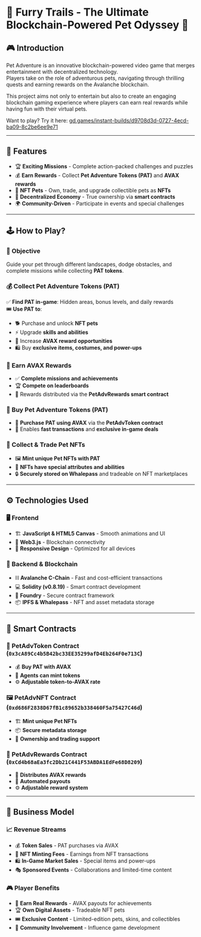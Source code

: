 # 🐾 Furry Trails - The Ultimate Blockchain-Powered Pet Odyssey 🚀

## 🎮 Introduction
Pet Adventure is an innovative blockchain-powered video game that merges entertainment with decentralized technology.  
Players take on the role of adventurous pets, navigating through thrilling quests and earning rewards on the Avalanche blockchain.

This project aims not only to entertain but also to create an engaging blockchain gaming experience where players can earn real rewards while having fun with their virtual pets.

Want to play? Try it here: [gd.games/instant-builds/d9708d3d-0727-4ecd-ba09-8c2be6ee9e71](gd.games/instant-builds/d9708d3d-0727-4ecd-ba09-8c2be6ee9e71)

---

## 🌟 Features
- 🏆 **Exciting Missions** - Complete action-packed challenges and puzzles  
- 💰 **Earn Rewards** - Collect **Pet Adventure Tokens (PAT)** and **AVAX rewards**  
- 🎨 **NFT Pets** - Own, trade, and upgrade collectible pets as **NFTs**  
- 🔗 **Decentralized Economy** - True ownership via **smart contracts**  
- 🌍 **Community-Driven** - Participate in events and special challenges  

---

## 🕹️ How to Play?

### 🎯 Objective
Guide your pet through different landscapes, dodge obstacles, and complete missions while collecting **PAT tokens**.  

### 💰 Collect Pet Adventure Tokens (PAT)
✅ **Find PAT in-game**: Hidden areas, bonus levels, and daily rewards  
🎟️ **Use PAT to**:  
- 🐕 Purchase and unlock **NFT pets**  
- ⚡ Upgrade **skills and abilities**  
- 🎁 Increase **AVAX reward opportunities**  
- 🛍️ Buy **exclusive items, costumes, and power-ups**  

### 🎁 Earn AVAX Rewards
- ✅ **Complete missions and achievements**  
- 🏆 **Compete on leaderboards**  
- 🎉 Rewards distributed via the **PetAdvRewards smart contract**  

### 🛒 Buy Pet Adventure Tokens (PAT)
- 🔄 **Purchase PAT using AVAX** via the **PetAdvToken contract**  
- 🚀 Enables **fast transactions** and **exclusive in-game deals**  

### 🎨 Collect & Trade Pet NFTs
- 🖼️ **Mint unique Pet NFTs with PAT**  
- 🏅 **NFTs have special attributes and abilities**  
- 🔒 **Securely stored on Whalepass** and tradeable on NFT marketplaces  

---

## ⚙️ Technologies Used

### 🖥️ Frontend
- 🏗️ **JavaScript & HTML5 Canvas** - Smooth animations and UI  
- 🔗 **Web3.js** - Blockchain connectivity  
- 📱 **Responsive Design** - Optimized for all devices  

### 🏦 Backend & Blockchain
- ⛓️ **Avalanche C-Chain** - Fast and cost-efficient transactions  
- 💻 **Solidity (v0.8.19)** - Smart contract development  
- 🔐 **Foundry** - Secure contract framework  
- 📦 **IPFS & Whalepass** - NFT and asset metadata storage  

---

## 📜 Smart Contracts

### 🏦 PetAdvToken Contract (`0x3cA89Cc4b5B42bc33EE35299afD4Eb264F0e713C`)
- 💰 **Buy PAT with AVAX**  
- 🔄 **Agents can mint tokens**  
- ⚙️ **Adjustable token-to-AVAX rate**  

### 🖼️ PetAdvNFT Contract (`0xd686F2838D67fB1c89652b338460F5a75427C46d`)
- 🏗️ **Mint unique Pet NFTs**  
- 📦 **Secure metadata storage**  
- 🔄 **Ownership and trading support**  

### 🎁 PetAdvRewards Contract (`0xCd4b68aEa3fc2Db21C441F53ABDA1EdFe68D8209`)
- 💸 **Distributes AVAX rewards**  
- 🔄 **Automated payouts**  
- ⚙️ **Adjustable reward system**  

---

## 💼 Business Model

### 📈 Revenue Streams
- 💰 **Token Sales** - PAT purchases via AVAX  
- 🎨 **NFT Minting Fees** - Earnings from NFT transactions  
- 🛍️ **In-Game Market Sales** - Special items and power-ups  
- 🎭 **Sponsored Events** - Collaborations and limited-time content  

### 🎮 Player Benefits
- 💸 **Earn Real Rewards** - AVAX payouts for achievements  
- 🏆 **Own Digital Assets** - Tradeable NFT pets  
- 🎟️ **Exclusive Content** - Limited-edition pets, skins, and collectibles  
- 🤝 **Community Involvement** - Influence game development  


